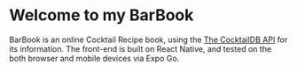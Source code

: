 # Welcome to my BarBook

BarBook is an online Cocktail Recipe book, using the [The CocktailDB API](https://www.thecocktaildb.com/api.php) for its information. The front-end is built on React Native, and tested on the both browser and mobile devices via Expo Go.

